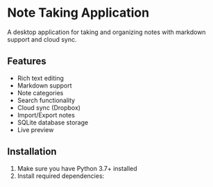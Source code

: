 # Note Taking Application

A desktop application for taking and organizing notes with markdown support and cloud sync.

## Features

- Rich text editing
- Markdown support
- Note categories
- Search functionality
- Cloud sync (Dropbox)
- Import/Export notes
- SQLite database storage
- Live preview

## Installation

1. Make sure you have Python 3.7+ installed
2. Install required dependencies: 